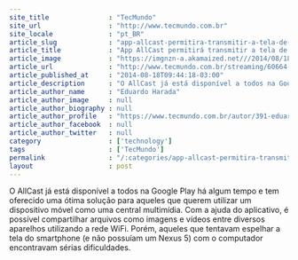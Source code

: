 ```yaml
---
site_title               : "TecMundo"
site_url                 : "http://www.tecmundo.com.br"
site_locale              : "pt_BR"
article_slug             : "app-allcast-permitira-transmitir-a-tela-de-qualquer-android-no-pc-ou-no-mac"
article_title            : "App AllCast permitirá transmitir a tela de qualquer Android no PC ou no Mac"
article_image            : "https://imgnzn-a.akamaized.net///2014/08/18/18094316695022-t1200x480.jpg"
article_url              : "http://www.tecmundo.com.br/streaming/60664-correcao-allcast-tornara-facil-espelhamento-do-smartphone-pc.htm"
article_published_at     : "2014-08-18T09:44:18-03:00"
article_description      : "O AllCast já está disponível a todos na Google Play há algum tempo e tem oferecido uma ótima solução para aqueles que querem utilizar um dispositivo móvel como uma central multimídia. Com a ajuda do aplicativo, é possível compartilhar arquivos como imagens e vídeos entre diversos aparelhos utilizando a rede WiFi. Porém, aqueles que tentavam espelhar a tela do smartphone (e não possuíam um Nexus 5) com o computador encontravam sérias dificuldades."
article_author_name      : "Eduardo Harada"
article_author_image     : null
article_author_biography : null
article_author_profile   : "https://www.tecmundo.com.br/autor/391-eduardo-harada/"
article_author_facebook  : null
article_author_twitter   : null
category                 : ['technology']
tags                     : ['TecMundo']
permalink                : "/:categories/app-allcast-permitira-transmitir-a-tela-de-qualquer-android-no-pc-ou-no-mac/"
layout                   : post
---
```


O AllCast já está disponível a todos na Google Play há algum tempo e tem oferecido uma ótima solução para aqueles que querem utilizar um dispositivo móvel como uma central multimídia. Com a ajuda do aplicativo, é possível compartilhar arquivos como imagens e vídeos entre diversos aparelhos utilizando a rede WiFi. Porém, aqueles que tentavam espelhar a tela do smartphone (e não possuíam um Nexus 5) com o computador encontravam sérias dificuldades.
